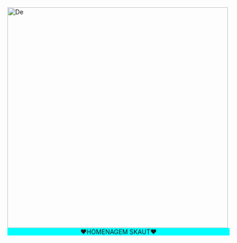 <!DOCTYPE html>
<html lang="pt-br">
<head>
    <meta charset="UTF-8">
    <meta http-equiv="X-UA-Compatible" content="IE=edge">
    <meta name="viewport" content="width=device-width, initial-scale=1.0">
    
</head>
<body>
    <a href="https://microonda.github.io/sites/%22%3E" ><img title="De" src="https://media.tenor.com/QF1VjLYFpzMAAAAd/dota-dota2.gif" width="500" height="500"></a>
  <br> 
    <p style="display: block; margin: auto; text-align: center; background-color: aqua;">❤HOMENAGEM SKAUT❤</p>
</body>
</html>
